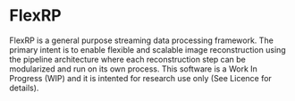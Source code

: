 # FlexRP
FlexRP is a general purpose streaming data processing framework. The primary intent is to enable flexible and scalable image reconstruction using the pipeline architecture where each reconstruction step can be modularized and run on its own process. This software is a Work In Progress (WIP) and it is intented for research use only (See Licence for details).

##
<!--stackedit_data:
eyJoaXN0b3J5IjpbLTE1MTc2NTc1NjNdfQ==
-->